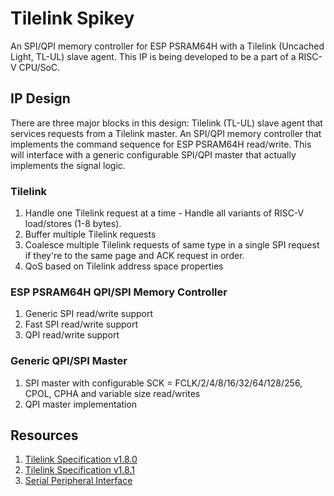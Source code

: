 # Tilelink Spikey
An SPI/QPI memory controller for ESP PSRAM64H with a Tilelink (Uncached Light, TL-UL) slave agent. This IP is being developed to be a part of a RISC-V CPU/SoC.

## IP Design
There are three major blocks in this design: Tilelink (TL-UL) slave agent that services requests from a Tilelink master. An SPI/QPI memory controller that implements the command sequence for ESP PSRAM64H read/write. This will interface with a generic configurable SPI/QPI master that actually implements the signal logic.

### Tilelink
1. Handle one Tilelink request at a time - Handle all variants of RISC-V load/stores (1-8 bytes).
2. Buffer multiple Tilelink requests
3. Coalesce multiple Tilelink requests of same type in a single SPI request if they're to the same page and ACK request in order.
4. QoS based on Tilelink address space properties

### ESP PSRAM64H QPI/SPI Memory Controller
1. Generic SPI read/write support
2. Fast SPI read/write support
3. QPI read/write support

### Generic QPI/SPI Master
1. SPI master with configurable SCK = FCLK/2/4/8/16/32/64/128/256, CPOL, CPHA and variable size read/writes
2. QPI master implementation

## Resources
1. [Tilelink Specification v1.8.0](https://sifive.cdn.prismic.io/sifive%2Fcab05224-2df1-4af8-adee-8d9cba3378cd_tilelink-spec-1.8.0.pdf)
2. [Tilelink Specification v1.8.1](https://sifive.cdn.prismic.io/sifive/7bef6f5c-ed3a-4712-866a-1a2e0c6b7b13_tilelink_spec_1.8.1.pdf)
3. [Serial Peripheral Interface](https://en.wikipedia.org/wiki/Serial_Peripheral_Interface#Quad_SPI)
